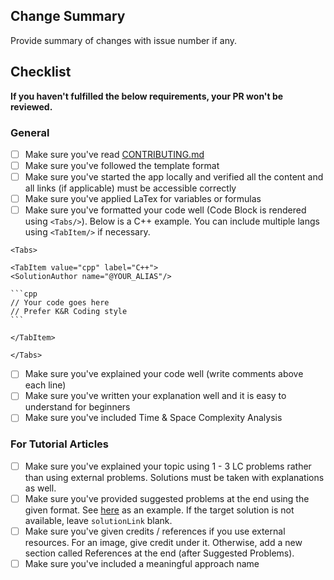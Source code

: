 ## Change Summary

Provide summary of changes with issue number if any.

## Checklist

**If you haven't fulfilled the below requirements, your PR won't be reviewed.**

### General 

- [ ] Make sure you've read [CONTRIBUTING.md](https://github.com/wingkwong/leetcode-the-hard-way/blob/main/CONTRIBUTING.md) 
- [ ] Make sure you've followed the template format
- [ ] Make sure you've started the app locally and verified all the content and all links (if applicable) must be accessible correctly
- [ ] Make sure you've applied LaTex for variables or formulas
- [ ] Make sure you've formatted your code well (Code Block is rendered using `<Tabs/>`). 
      Below is a C++ example. You can include multiple langs using `<TabItem/>` if necessary.
      
````
<Tabs>

<TabItem value="cpp" label="C++">
<SolutionAuthor name="@YOUR_ALIAS"/>

```cpp
// Your code goes here
// Prefer K&R Coding style
```

</TabItem>

</Tabs>
````
- [ ] Make sure you've explained your code well (write comments above each line)
- [ ] Make sure you've written your explanation well and it is easy to understand for beginners
- [ ] Make sure you've included Time & Space Complexity Analysis 

### For Tutorial Articles

- [ ] Make sure you've explained your topic using 1 - 3 LC problems rather than using external problems. Solutions must be taken with explanations as well.
- [ ] Make sure you've provided suggested problems at the end using the given format. See [here](https://raw.githubusercontent.com/wingkwong/leetcode-the-hard-way/main/tutorials/math/number-theory/binary-exponentiation.md) as an example. If the target solution is not available, leave `solutionLink` blank.
- [ ] Make sure you've given credits / references if you use external resources. For an image, give credit under it. Otherwise, add a new section called References at the end (after Suggested Problems).
- [ ] Make sure you've included a meaningful approach name